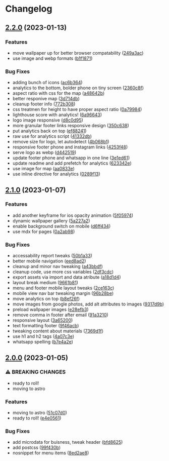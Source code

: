 # Changelog

## [2.2.0](https://github.com/dmi3y/veronamebel/compare/v2.1.0...v2.2.0) (2023-01-13)


### Features

* move wallpaper up for better browser compatability ([249a3ac](https://github.com/dmi3y/veronamebel/commit/249a3ac7de7f8419ee76d0268f4f9fd19e9d1e62))
* use image and webp formats ([b1f1871](https://github.com/dmi3y/veronamebel/commit/b1f1871f6b99060f10004eb672022f4131517e0f))


### Bug Fixes

* adding bunch of icons ([ac6b364](https://github.com/dmi3y/veronamebel/commit/ac6b364c175faef1c776c38c5be02cf7e0006c2a))
* analytics to the bottom, bolder phone on tiny screen ([2360c8f](https://github.com/dmi3y/veronamebel/commit/2360c8ff1824c21009cabe4d3ec9a4b589d0869c))
* aspect ratio with css for the map ([a48642b](https://github.com/dmi3y/veronamebel/commit/a48642bf23a19ba9c45de9f040859fddb63bc20a))
* better responive map ([3d714db](https://github.com/dmi3y/veronamebel/commit/3d714dbb8dd7c3b7094f1a0eaad3091471ce8626))
* cleanup footer info ([772b308](https://github.com/dmi3y/veronamebel/commit/772b30805ff0f5c263b4ce1ddd4d379fdd4af135))
* css treatmen for height to have proper aspect ratio ([0a79984](https://github.com/dmi3y/veronamebel/commit/0a7998450f7b3f86f76d13ac5344b315c8528e3f))
* lighthouse score with analytics! ([6a96643](https://github.com/dmi3y/veronamebel/commit/6a966430f29f939fdfec8559f49e45d34c29952d))
* logo image responsive ([d8c0d95](https://github.com/dmi3y/veronamebel/commit/d8c0d956de5b44d6a66809ab6accff6d4cff9292))
* more granular footer links responsive design ([350c638](https://github.com/dmi3y/veronamebel/commit/350c63838dd8324c6b09e86e7e7536dfa05ab956))
* put analytics back on top ([ef88241](https://github.com/dmi3y/veronamebel/commit/ef88241abc70da2f8530451967c484c5c3327ed8))
* raw use for analytics script ([41332db](https://github.com/dmi3y/veronamebel/commit/41332db23a6221b01ee43129c4727d0b7ceab33a))
* remove size for logo, let autodetect ([4b068b1](https://github.com/dmi3y/veronamebel/commit/4b068b13f8953d5e0d9b947a01fd98dacc89e061))
* responsive footer phone and instagram links ([4253f48](https://github.com/dmi3y/veronamebel/commit/4253f48436dd42c396c0ebe53f129c9e69b2da9e))
* serve logo as webp ([d442519](https://github.com/dmi3y/veronamebel/commit/d4425191a02ba231a64a85a911e48a154db9425f))
* update footer phone and whatsapp in one line ([3e1ed61](https://github.com/dmi3y/veronamebel/commit/3e1ed61d808eae826c28ea2fdcd88071516a27c2))
* update readme and add prefetch for analytics ([623342e](https://github.com/dmi3y/veronamebel/commit/623342edd319646a4cfc34b058c943910b1e30c9))
* use image for map ([aa0833e](https://github.com/dmi3y/veronamebel/commit/aa0833e2aec5599f8706ae4b0243fec7eb56769a))
* use inline directive for analytics ([0289f13](https://github.com/dmi3y/veronamebel/commit/0289f134fa4d4f092c587fba7d2d8536ae0086e6))

## [2.1.0](https://github.com/dmi3y/veronamebel/compare/v2.0.0...v2.1.0) (2023-01-07)


### Features

* add another keyframe for ios opacity animation ([5f05974](https://github.com/dmi3y/veronamebel/commit/5f05974a5617597c400f62e14c80eb16410c9ba5))
* dynamic wallpaper gallery ([5a227a2](https://github.com/dmi3y/veronamebel/commit/5a227a26ebfba134635e3e4cff3832c0b5400823))
* enable background switch on mobile ([d6ff434](https://github.com/dmi3y/veronamebel/commit/d6ff4341cf58373322b6b26fe15d364cbc877661))
* use mdx for pages ([0a2ab98](https://github.com/dmi3y/veronamebel/commit/0a2ab981082fcd3fe95777efad8f637ce062c225))


### Bug Fixes

* accessability report tweaks ([50b1a33](https://github.com/dmi3y/veronamebel/commit/50b1a33d38dae97e6d075aa95286e39eed0c32ef))
* better mobile navigation ([eed8ad2](https://github.com/dmi3y/veronamebel/commit/eed8ad24d6073baf9d0e8491b82e6681790f1132))
* cleanup and minor nav tweaking ([a43bbdf](https://github.com/dmi3y/veronamebel/commit/a43bbdfbed9b62485fc071a0b0a06d463a269651))
* cleanup code, use more css variables ([2df3cdc](https://github.com/dmi3y/veronamebel/commit/2df3cdc6f5bd7f1858602f0f9891a5f5dc64757f))
* export assets via import and data atribute ([a18d1d4](https://github.com/dmi3y/veronamebel/commit/a18d1d456fb8991fdd391f70a4498770374417cf))
* layout break medium ([9661b81](https://github.com/dmi3y/veronamebel/commit/9661b81dfe52b76a41247a26f67052b44316adcf))
* menu and footer mobile layout tweaks ([2ce163c](https://github.com/dmi3y/veronamebel/commit/2ce163cd5a6b14cc8436ff8b1accaa04899ae42f))
* mobile view nav bar tweaking margin ([96b28be](https://github.com/dmi3y/veronamebel/commit/96b28be598db1f4dc2243515249978976f55b508))
* move analytics on top ([b8ef26f](https://github.com/dmi3y/veronamebel/commit/b8ef26f2dbccc190cfa8cdb5f14c4246dd498659))
* move images from google photos, add alt attributes to images ([9317d9b](https://github.com/dmi3y/veronamebel/commit/9317d9bbac094e4434565a8405a58a2fb4094539))
* preload wallpaper images ([e28efb3](https://github.com/dmi3y/veronamebel/commit/e28efb33598832bee9f53173d1e59810a46ee52f))
* remove comma in footer after email ([91a3210](https://github.com/dmi3y/veronamebel/commit/91a32103542a5ebd124367ff2c863206bd227a64))
* responsive layout ([3a65200](https://github.com/dmi3y/veronamebel/commit/3a652009396847c0f434e99fe280e7baa92cc7b0))
* text formatting footer ([9f46acb](https://github.com/dmi3y/veronamebel/commit/9f46acb3fbed98aac9a77b3b8f817db25bb5cf0c))
* tweaking content about materials ([7369d1f](https://github.com/dmi3y/veronamebel/commit/7369d1f7f1ac4d7468eeac700d117b932f4a42a0))
* use h1 and h2 tags ([4a07c3e](https://github.com/dmi3y/veronamebel/commit/4a07c3ebd8aa01ede464b3bebbdf9e0f3e119fd8))
* whatsapp spelling ([b7e4a2e](https://github.com/dmi3y/veronamebel/commit/b7e4a2e59980622ad560768aadbb427df6ce7142))

## [2.0.0](https://github.com/dmi3y/veronamebel/compare/v1.0.0...v2.0.0) (2023-01-05)


### ⚠ BREAKING CHANGES

* ready to roll!
* moving to astro

### Features

* moving to astro ([51c07d0](https://github.com/dmi3y/veronamebel/commit/51c07d083b2bdc9ce4ab42d7b4c8bb18a593962b))
* ready to roll! ([e4e0561](https://github.com/dmi3y/veronamebel/commit/e4e0561b11392e044ce0488c7496f1b66438da3f))


### Bug Fixes

* add microdata for buisness, tweak header ([bfd8625](https://github.com/dmi3y/veronamebel/commit/bfd862519970358cbde425b7987b7098c5865d60))
* add postcss ([99f430b](https://github.com/dmi3y/veronamebel/commit/99f430ba73bfb2da4e605a9c2cd80aa6bea604f1))
* nosnippet for menu items ([8ed2ae8](https://github.com/dmi3y/veronamebel/commit/8ed2ae8417f831440381328db8fbf41749897798))
